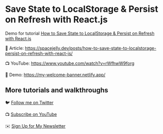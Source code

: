 # Save State to LocalStorage & Persist on Refresh with React.js

Demo for tutorial [How to Save State to LocalStorage & Persist on Refresh with React.js](https://www.youtube.com/watch?v=rWfhwW9forg)

📝 Article: https://spacejelly.dev/posts/how-to-save-state-to-localstorage-persist-on-refresh-with-react-js/

📺 YouTube: https://www.youtube.com/watch?v=rWfhwW9forg

🚀 Demo: https://my-welcome-banner.netlify.app/

## More tutorials and walkthroughs

🐦 [Follow me on Twitter](https://twitter.com/colbyfayock)

📺 [Subscribe on YouTube](https://www.youtube.com/colbyfayock)

✉️ [Sign Up for My Newsletter](https://colbyfayock.com/newsletter)
